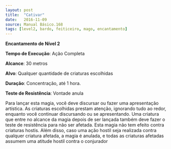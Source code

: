 ```yaml
---
layout: post
title:  "Cativar"
date:   2016-11-09
source: Manual Básico.168
tags: [level2, bardo, feiticeiro, mago, encantamento]
---
```


**Encantamento de Nível 2**

**Tempo de Execução**: Ação Completa

**Alcance**: 30 metros

**Alvo**: Qualquer quantidade de criaturas escolhidas

**Duração**: Concentração, até 1 hora.

**Teste de Resistência**: Vontade anula

Para lançar esta magia, você deve discursar ou fazer uma apresentação artística. 
As criaturas escolhidas prestam atenção, ignorando tudo ao redor, enquanto você continuar discursando ou se apresentando. Uma criatura que entre no alcance da magia depois de ser lançada também deve fazer o teste de resistência para não ser afetada.
Esta magia não tem efeito contra criaturas hostis. Além disso, caso uma ação hostil seja realizada contra qualquer criatura afetada, a magia é anulada, e todas as criaturas afetadas assumem uma atitude hostil contra o conjurador